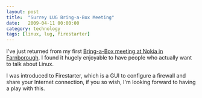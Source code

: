```yaml
---
layout: post
title:  "Surrey LUG Bring-a-Box Meeting"
date:   2009-04-11 00:00:00
category: technology
tags: [linux, lug, firestarter]
---
```


I've just returned from my first [Bring-a-Box meeting at Nokia in Farnborough](http://surrey.lug.org.uk/Meetings/BringABox/Archive/20090411).  I found it hugely enjoyable to have people who actually want to talk about Linux.

<!--more-->

I was introduced to Firestarter, which is a GUI to configure a firewall and share your Internet connection, if you so wish, I'm looking forward to having a play with this.

